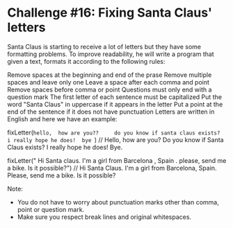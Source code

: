 # Challenge #16: Fixing Santa Claus' letters

Santa Claus is starting to receive a lot of letters but they have some formatting problems. To improve readability, he will write a program that given a text, formats it according to the following rules:

Remove spaces at the beginning and end of the prase
Remove multiple spaces and leave only one
Leave a space after each comma and point
Remove spaces before comma or point
Questions must only end with a question mark
The first letter of each sentence must be capitalized
Put the word "Santa Claus" in uppercase if it appears in the letter
Put a point at the end of the sentence if it does not have punctuation
Letters are written in English and here we have an example:

  fixLetter(` hello,  how are you??     do you know if santa claus exists?  i really hope he does!  bye  `)
  // Hello, how are you? Do you know if Santa Claus exists? I really hope he does! Bye.

  fixLetter("  Hi Santa claus. I'm a girl from Barcelona , Spain . please, send me a bike.  Is it possible?")
  // Hi Santa Claus. I'm a girl from Barcelona, Spain. Please, send me a bike. Is it possible?

Note:

- You do not have to worry about punctuation marks other than comma, point or question mark.
- Make sure you respect break lines and original whitespaces.